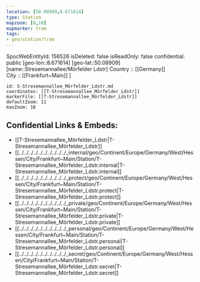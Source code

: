 ```yaml
---
location: [50.08909,8.671614] 
type: Station 
mapzoom: [8,18] 
mapmarker: tram 
tags:
- geo/station/tram
---
```

SpocWebEntityId: 156526
isDeleted: false
isReadOnly: false
confidential: public
[geo-lon::8.671614] 
[geo-lat::50.08909] 
[name::Stresemannallee/Mörfelder Ldstr] 
Country :: [[Germany]]  
City :: [[Frankfurt~Main]] ] 


```leaflet
id: S-Stresemannallee_Mörfelder_Ldstr.md
coordinates: [[T-Stresemannallee_Mörfelder_Ldstr]] 
markerFile: [[T-Stresemannallee_Mörfelder_Ldstr]] 
defaultZoom: 11 
maxZoom: 18
```


## Confidential Links & Embeds: 
- [[T-Stresemannallee_Mörfelder_Ldstr|T-Stresemannallee_Mörfelder_Ldstr]] 
- [[../../../../../../../../../../_internal/geo/Continent/Europe/Germany/West/Hessen/City/Frankfurt~Main/Station/T-Stresemannallee_Mörfelder_Ldstr.internal|T-Stresemannallee_Mörfelder_Ldstr.internal]] 
- [[../../../../../../../../../../_protect/geo/Continent/Europe/Germany/West/Hessen/City/Frankfurt~Main/Station/T-Stresemannallee_Mörfelder_Ldstr.protect|T-Stresemannallee_Mörfelder_Ldstr.protect]] 
- [[../../../../../../../../../../_private/geo/Continent/Europe/Germany/West/Hessen/City/Frankfurt~Main/Station/T-Stresemannallee_Mörfelder_Ldstr.private|T-Stresemannallee_Mörfelder_Ldstr.private]] 
- [[../../../../../../../../../../_personal/geo/Continent/Europe/Germany/West/Hessen/City/Frankfurt~Main/Station/T-Stresemannallee_Mörfelder_Ldstr.personal|T-Stresemannallee_Mörfelder_Ldstr.personal]] 
- [[../../../../../../../../../../_secret/geo/Continent/Europe/Germany/West/Hessen/City/Frankfurt~Main/Station/T-Stresemannallee_Mörfelder_Ldstr.secret|T-Stresemannallee_Mörfelder_Ldstr.secret]] 
